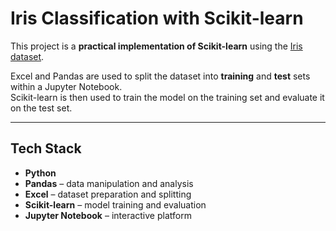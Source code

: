 # Iris Classification with Scikit-learn

This project is a **practical implementation of Scikit-learn** using the [Iris dataset](https://archive.ics.uci.edu/ml/datasets/iris).

Excel and Pandas are used to split the dataset into **training** and **test** sets within a Jupyter Notebook.  
Scikit-learn is then used to train the model on the training set and evaluate it on the test set.

---

## Tech Stack
- **Python**
- **Pandas** – data manipulation and analysis  
- **Excel** – dataset preparation and splitting  
- **Scikit-learn** – model training and evaluation  
- **Jupyter Notebook** – interactive platform  
